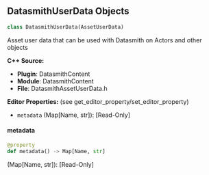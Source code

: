 ## DatasmithUserData Objects

```python
class DatasmithUserData(AssetUserData)
```

Asset user data that can be used with Datasmith on Actors and other objects

**C++ Source:**

- **Plugin**: DatasmithContent
- **Module**: DatasmithContent
- **File**: DatasmithAssetUserData.h

**Editor Properties:** (see get_editor_property/set_editor_property)

- ``metadata`` (Map[Name, str]):  [Read-Only]

<a id="unreal.DatasmithUserData.metadata"></a>

#### metadata

```python
@property
def metadata() -> Map[Name, str]
```

(Map[Name, str]):  [Read-Only]

<a id="unreal.DatasmithContentLibrary"></a>